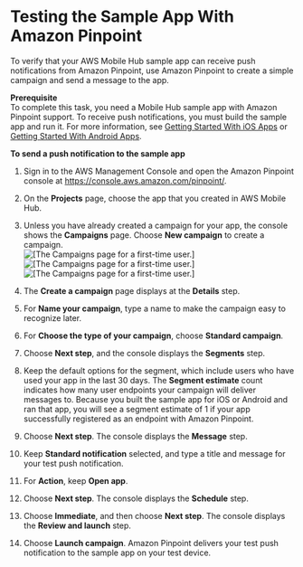 # Testing the Sample App With Amazon Pinpoint<a name="getting-started-sampletest"></a>

To verify that your AWS Mobile Hub sample app can receive push notifications from Amazon Pinpoint, use Amazon Pinpoint to create a simple campaign and send a message to the app\.

**Prerequisite**  
To complete this task, you need a Mobile Hub sample app with Amazon Pinpoint support\. To receive push notifications, you must build the sample app and run it\. For more information, see [Getting Started With iOS Apps](getting-started-ios.md) or [Getting Started With Android Apps](getting-started-android.md)\.

**To send a push notification to the sample app**

1. Sign in to the AWS Management Console and open the Amazon Pinpoint console at [https://console\.aws\.amazon\.com/pinpoint/](https://console.aws.amazon.com/pinpoint/)\.

1. On the **Projects** page, choose the app that you created in AWS Mobile Hub\.

1. Unless you have already created a campaign for your app, the console shows the **Campaigns** page\. Choose **New campaign** to create a campaign\.  
![\[The Campaigns page for a first-time user.\]](http://docs.aws.amazon.com/pinpoint/latest/developerguide/images/campaigns_ftue.png)![\[The Campaigns page for a first-time user.\]](http://docs.aws.amazon.com/pinpoint/latest/developerguide/)![\[The Campaigns page for a first-time user.\]](http://docs.aws.amazon.com/pinpoint/latest/developerguide/)

1. The **Create a campaign** page displays at the **Details** step\.

1. For **Name your campaign**, type a name to make the campaign easy to recognize later\.

1. For **Choose the type of your campaign**, choose **Standard campaign**\.

1. Choose **Next step**, and the console displays the **Segments** step\.

1. Keep the default options for the segment, which include users who have used your app in the last 30 days\. The **Segment estimate** count indicates how many user endpoints your campaign will deliver messages to\. Because you built the sample app for iOS or Android and ran that app, you will see a segment estimate of 1 if your app successfully registered as an endpoint with Amazon Pinpoint\.

1. Choose **Next step**\. The console displays the **Message** step\.

1. Keep **Standard notification** selected, and type a title and message for your test push notification\.

1. For **Action**, keep **Open app**\.

1. Choose **Next step**\. The console displays the **Schedule** step\.

1. Choose **Immediate**, and then choose **Next step**\. The console displays the **Review and launch** step\.

1. Choose **Launch campaign**\. Amazon Pinpoint delivers your test push notification to the sample app on your test device\.
